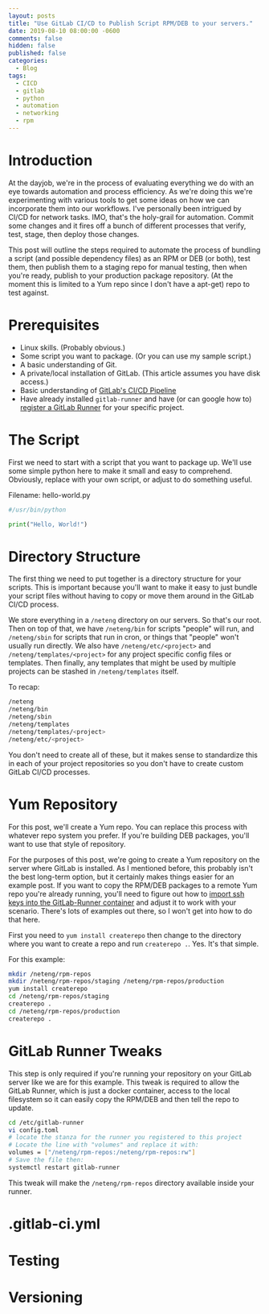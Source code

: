 ```yaml
---
layout: posts
title: "Use GitLab CI/CD to Publish Script RPM/DEB to your servers."
date: 2019-08-10 08:00:00 -0600
comments: false
hidden: false
published: false
categories:
  - Blog
tags:
  - CICD
  - gitlab
  - python
  - automation
  - networking
  - rpm
---
```


Introduction
============

At the dayjob, we're in the process of evaluating everything we do with an eye towards automation and process efficiency. 
As we're doing this we're experimenting with various tools to get some ideas on how we can incorporate them into our workflows.
I've personally been intrigued by CI/CD for network tasks. IMO, that's the holy-grail for automation. 
Commit some changes and it fires off a bunch of different processes that verify, test, stage, then deploy those changes.

This post will outline the steps required to automate the process of bundling a script (and possible dependency files) 
as an RPM or DEB (or both), test them, then publish them to a staging repo for manual testing, then when you're ready,
publish to your production package repository. (At the moment this is limited to a Yum repo since I don't have a apt-get)
repo to test against.

Prerequisites
============

* Linux skills. (Probably obvious.)
* Some script you want to package. (Or you can use my sample script.)
* A basic understanding of Git.
* A private/local installation of GitLab. (This article assumes you have disk access.)
* Basic understanding of [GitLab's CI/CD Pipeline](https://docs.gitlab.com/ee/ci/)
* Have already installed `gitlab-runner` and have (or can google how to) [register a GitLab Runner](https://docs.gitlab.com/runner/) for your specific project.

The Script
===============

First we need to start with a script that you want to package up. We'll use some simple python here to make it small and
easy to comprehend. Obviously, replace with your own script, or adjust to do something useful.

Filename: hello-world.py
```python
#/usr/bin/python

print("Hello, World!")
```

Directory Structure
==============
The first thing we need to put together is a directory structure for your scripts.
This is important because you'll want to make it easy to just bundle your script files
without having to copy or move them around in the GitLab CI/CD process.

We store everything in a `/neteng` directory on our servers. So that's our root. Then on
top of that, we have `/neteng/bin` for scripts "people" will run, and `/neteng/sbin` for 
scripts that run in cron, or things that "people" won't usually run directly. We also have
`/neteng/etc/<project>` and `/neteng/templates/<project>` for any project specific config 
files or templates. Then finally, any templates that might be used by multiple projects
can be stashed in `/neteng/templates` itself.

To recap:
```bash
/neteng
/neteng/bin
/neteng/sbin
/neteng/templates
/neteng/templates/<project>
/neteng/etc/<project>
```
You don't need to create all of these, but it makes sense to standardize this in each of your 
project repositories so you don't have to create custom GitLab CI/CD processes. 


Yum Repository
===============
For this post, we'll create a Yum repo. You can replace this process with whatever repo
system you prefer. If you're building DEB packages, you'll want to use that style of repository.

For the purposes of this post, we're going to create a Yum repository on the server where GitLab is 
installed. As I mentioned before, this probably isn't the best long-term option, but it certainly
makes things easier for an example post. If you want to copy the RPM/DEB packages to a remote Yum repo
you're already running, you'll need to figure out how to [import ssh keys into the GitLab-Runner container](https://docs.gitlab.com/ee/ci/ssh_keys/)
and adjust it to work with your scenario. There's lots of examples out there, so I won't get into how
to do that here. 

First you need to `yum install createrepo` then change to the directory where you want to create a repo
and run `createrepo .`. Yes. It's that simple.

For this example:
```bash
mkdir /neteng/rpm-repos
mkdir /neteng/rpm-repos/staging /neteng/rpm-repos/production
yum install createrepo
cd /neteng/rpm-repos/staging
createrepo .
cd /neteng/rpm-repos/production
createrepo .
```


GitLab Runner Tweaks
=============
This step is only required if you're running your repository on your GitLab server like we are for this example.
This tweak is required to allow the GitLab Runner, which is just a docker container, access to the local filesystem
so it can easily copy the RPM/DEB and then tell the repo to update.

```bash
cd /etc/gitlab-runner
vi config.toml
# locate the stanza for the runner you registered to this project
# Locate the line with "volumes" and replace it with:
volumes = ["/neteng/rpm-repos:/neteng/rpm-repos:rw"]
# Save the file then:
systemctl restart gitlab-runner
```

This tweak will make the `/neteng/rpm-repos` directory available inside your runner.



.gitlab-ci.yml
===============



Testing
========================



Versioning
=======


